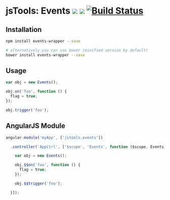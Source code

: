 jsTools: Events [![](https://img.shields.io/npm/v/events-wrapper.svg)](https://www.npmjs.com/package/events-wrapper) [![](https://img.shields.io/bower/v/events-wrapper.svg)](http://bower.io/search/?q=events-wrapper) [![Build Status](https://travis-ci.org/jstools/events.svg?branch=master)](https://travis-ci.org/jstools/events)
===============

Installation
------------
``` sh
npm install events-wrapper --save

# alternatively you can use bower (minified version by default)
bower install events-wrapper --save
```

Usage
-----
``` js
var obj = new Events();

obj.on('foo', function () {
  flag = true;
});

obj.trigger('foo');
```
AngularJS Module
----------------
``` js
angular.module('myApp', ['jstools.events'])

  .controller('AppCtrl', ['$scope', 'Events', function ($scope, Events) {

    var obj = new Events();

    obj.$$on('foo', function () {
      flag = true;
    });

    obj.$$trigger('foo');

  }]);
```
